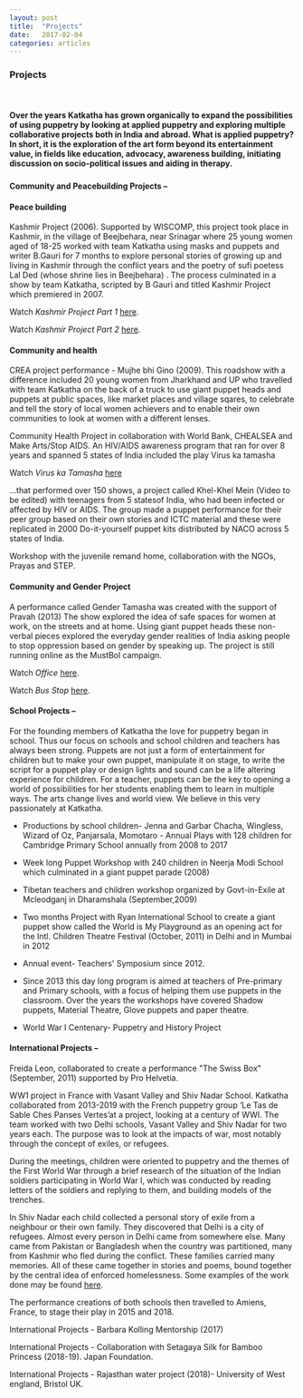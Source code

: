 ```yaml
---
layout: post
title:  "Projects"
date:   2017-02-04
categories: articles
---
```


<h3>Projects</h3>
<br>
<h4> Over the years Katkatha has grown organically to expand the possibilities of using puppetry by looking at applied puppetry and exploring multiple collaborative projects both in India and abroad. What is applied puppetry? In short, it is the exploration of the art form beyond its entertainment value, in fields like education, advocacy, awareness building, initiating discussion on socio-political issues and aiding in therapy. <h3> 

<h4>Community and Peacebuilding Projects –</h4>

<h4>Peace building</h4>

Kashmir Project (2006). Supported by WISCOMP, this project took place in Kashmir, in the village of Beejbehara, near Srinagar where 25 young women aged of 18-25 worked with team Katkatha using masks and puppets and writer B.Gauri for 7 months to explore personal stories of growing up and living in Kashmir through the conflict years and the poetry of sufi poetess Lal Ded (whose shrine lies in Beejbehara) . The process culminated in a show by team Katkatha, scripted by B Gauri and titled Kashmir Project which premiered in 2007. 

Watch <i>Kashmir Project Part 1</i> <a href="https://www.youtube.com/watch?v=-WlcuAPg700" target="_blank">here</a>.

Watch <i>Kashmir Project Part 2</i> <a href="https://www.youtube.com/watch?v=2FOG4OFGXyA" target="_blank">here</a>.

<h4>Community and health</h4>

CREA project performance - Mujhe bhi Gino (2009). This roadshow with a difference included 20 young women from Jharkhand and UP who travelled with team Katkatha on the back of a truck to use giant puppet heads and puppets at public spaces, like market places and village sqares, to celebrate and tell the story of local women achievers and to enable their own communities to look at women with a different lenses. 

Community Health Project in collaboration with World Bank, CHEALSEA and Make Arts/Stop AIDS. An HIV/AIDS awareness program that ran for over 8 years and spanned 5 states of India included the play Virus ka tamasha 

Watch <i>Virus ka Tamasha </i> <a href="https://www.youtube.com/watch?v=dJcjEX0hCQA" target="_blank">here</a> 

...that performed over 150 shows, a project called Khel-Khel Mein (Video to be edited) with teenagers from 5 statesof India, who had been infected or affected by HIV or AIDS. The group made a puppet performance for their peer group based on their own stories and ICTC material and these were  replicated in 2000 Do-it-yourself puppet kits distributed by NACO across 5 states of India. 

Workshop with the juvenile remand home, collaboration with the NGOs, Prayas and STEP. 

<h4>Community and Gender Project</h4>

A performance called Gender Tamasha was created with the support of Pravah (2013) The show explored the idea of safe spaces for women at work, on the streets and at home. Using giant puppet heads these non-verbal pieces explored the everyday gender realities of India asking people to stop oppression based on gender by speaking up. The project is still running online as the MustBol campaign.

Watch <i>Office</i> <a href="https://www.youtube.com/watch?v=9Vfu1XxfaI4" target="_blank">here</a>.


Watch <i>Bus Stop</i> <a href="https://www.youtube.com/watch?v=pgNx8A63Kyo" target="_blank">here</a>.

<h4>School Projects –</h4>

For the founding members of Katkatha the love for puppetry began in school. Thus our focus on schools and school children and teachers has always been strong. Puppets are not just a form of entertainment for children but to make your own puppet, manipulate it on stage, to write the script for a puppet play or design lights and sound can be a life altering experience for children. For a teacher, puppets can be the key to opening a world of possibilities for her students enabling them to learn in multiple ways. The arts change lives and world view. We believe in this very passionately at Katkatha.


-	Productions by school children- Jenna and Garbar Chacha, Wingless, Wizard of Oz, Panjarsala, Momotaro - Annual Plays with 128 children for Cambridge Primary School annually from 2008 to 2017 

-	Week long Puppet Workshop with 240 children in Neerja Modi School which culminated in a giant puppet parade (2008)

-	Tibetan teachers and children workshop organized by Govt-in-Exile at Mcleodganj in Dharamshala (September,2009) 

-	Two months Project with Ryan International School to create a giant puppet show called the World is My Playground as an opening act for the Intl. Children Theatre Festival (October, 2011) in Delhi and in Mumbai in 2012 

-	Annual event- Teachers' Symposium since 2012. 

-   Since 2013 this day long program is aimed at teachers of Pre-primary and Primary schools, with a focus of helping them use puppets in the classroom. Over the years the workshops have covered Shadow puppets, Material Theatre, Glove puppets and paper theatre.

-	World War I Centenary- Puppetry and History Project 

<h4>International Projects –</h4>

Freida Leon, collaborated to create a performance "The Swiss Box"  (September, 2011) supported by Pro Helvetia. 

WW1 project in France with Vasant Valley and Shiv Nadar School. Katkatha collaborated from 2013-2019 with the French puppetry group ‘Le Tas de Sable Ches Panses Vertes’at a project, looking at a century of WWI. The team worked with two Delhi schools, Vasant Valley and Shiv Nadar for two years each. The purpose was to look at the impacts of war, most notably through the concept of exiles, or refugees.

During the meetings, children were oriented to puppetry and the themes of the First World War through a brief research of the situation of the Indian soldiers participating in World War I, which was conducted by reading letters of the soldiers and replying to them, and building models of the trenches.

In Shiv Nadar each child collected a personal story of exile from a neighbour or their own family. They discovered that Delhi is a city of refugees. Almost every person in Delhi came from somewhere else. Many came from Pakistan or Bangladesh when the country was partitioned, many from Kashmir who fled during the conflict. These families carried many memories. All of these came together in stories and poems, bound together by the central idea of enforced homelessness. Some examples of the work done may be found [here](http://objetsguerresetpaix.com/groupes-groups/shiv-nadar-school-india/).

The performance creations of both schools then travelled to Amiens, France, to stage their play in 2015 and 2018.

International Projects - Barbara Kolling Mentorship (2017) 

International Projects - Collaboration with Setagaya Silk for Bamboo Princess (2018-19). Japan Foundation. 

International Projects - Rajasthan water project (2018)- University of West england, Bristol UK.

